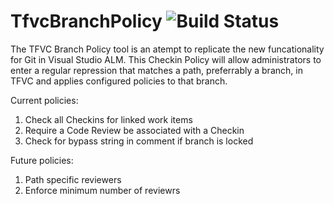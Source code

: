# TfvcBranchPolicy ![Build Status](https://nkdagility.visualstudio.com/DefaultCollection/_apis/public/build/definitions/56105d4f-9725-48e5-bf58-fdad743d0c52/34/badge)

The TFVC Branch Policy tool is an atempt to replicate the new funcationality for Git in Visual Studio ALM. This Checkin Policy will allow administrators to enter a regular repression that matches a path, preferrably a branch, in TFVC and applies configured policies to that branch.

Current policies:

1. Check all Checkins for linked work items
2. Require a Code Review be associated with a Checkin
3. Check for bypass string in comment if branch is locked

Future policies:

1. Path specific reviewers
2. Enforce minimum number of reviewrs







